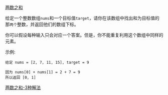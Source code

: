 [两数之和](https://leetcode-cn.com/problems/two-sum/)

给定一个整数数组`nums`和一个目标值`target`，请你在该数组中找出和为目标值的那`两个`整数，并返回他们的数组下标。

你可以假设每种输入只会对应一个答案。但是，你不能重复利用这个数组中同样的元素。

示例:

```
给定 nums = [2, 7, 11, 15], target = 9

因为 nums[0] + nums[1] = 2 + 7 = 9
所以返回 [0, 1]
```

[两数之和-3种解法](https://leetcode-cn.com/problems/two-sum/solution/liang-shu-zhi-he-3chong-jie-fa-by-617076674/)